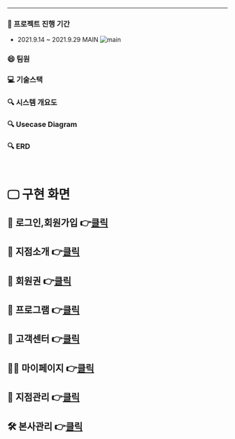


---

### :date: 프로젝트 진행 기간
- 2021.9.14 ~ 2021.9.29
MAIN
![main](https://github.com/user-attachments/assets/2babbaa9-5f1e-47e1-bf73-67fefc05c85f)

### :smile: 팀원
  
### :computer: 기술스택

### :mag: 시스템 개요도

### :mag: Usecase Diagram

### :mag: ERD

<br>

# 🖵 구현 화면
## 👦 로그인,회원가입 👉[클릭](./docs/student.md)
## 🏢 지점소개 👉[클릭](./docs/student.md)
## 🎫 회원권 👉[클릭](./docs/student.md)
## 📅 프로그램 👉[클릭](./docs/admin.md)
## 💌 고객센터 👉[클릭](./docs/professor.md)
## 🙍‍♂️ 마이페이지 👉[클릭](./docs/student.md)
## 🔨 지점관리 👉[클릭](./docs/student.md)
## 🛠 본사관리 👉[클릭](./docs/student.md)

